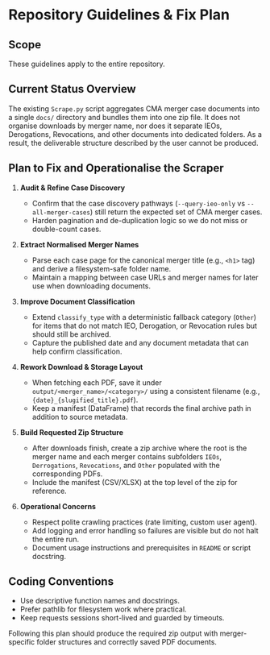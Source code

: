# Repository Guidelines & Fix Plan

## Scope
These guidelines apply to the entire repository.

## Current Status Overview
The existing `Scrape.py` script aggregates CMA merger case documents into a single `docs/` directory and bundles them into one zip file. It does not organise downloads by merger name, nor does it separate IEOs, Derogations, Revocations, and other documents into dedicated folders. As a result, the deliverable structure described by the user cannot be produced.

## Plan to Fix and Operationalise the Scraper
1. **Audit & Refine Case Discovery**
   - Confirm that the case discovery pathways (`--query-ieo-only` vs `--all-merger-cases`) still return the expected set of CMA merger cases.
   - Harden pagination and de-duplication logic so we do not miss or double-count cases.

2. **Extract Normalised Merger Names**
   - Parse each case page for the canonical merger title (e.g., `<h1>` tag) and derive a filesystem-safe folder name.
   - Maintain a mapping between case URLs and merger names for later use when downloading documents.

3. **Improve Document Classification**
   - Extend `classify_type` with a deterministic fallback category (`Other`) for items that do not match IEO, Derogation, or Revocation rules but should still be archived.
   - Capture the published date and any document metadata that can help confirm classification.

4. **Rework Download & Storage Layout**
   - When fetching each PDF, save it under `output/<merger_name>/<category>/` using a consistent filename (e.g., `{date}_{slugified_title}.pdf`).
   - Keep a manifest (DataFrame) that records the final archive path in addition to source metadata.

5. **Build Requested Zip Structure**
   - After downloads finish, create a zip archive where the root is the merger name and each merger contains subfolders `IEOs`, `Derrogations`, `Revocations`, and `Other` populated with the corresponding PDFs.
   - Include the manifest (CSV/XLSX) at the top level of the zip for reference.

6. **Operational Concerns**
   - Respect polite crawling practices (rate limiting, custom user agent).
   - Add logging and error handling so failures are visible but do not halt the entire run.
   - Document usage instructions and prerequisites in `README` or script docstring.

## Coding Conventions
- Use descriptive function names and docstrings.
- Prefer pathlib for filesystem work where practical.
- Keep requests sessions short-lived and guarded by timeouts.

Following this plan should produce the required zip output with merger-specific folder structures and correctly saved PDF documents.

